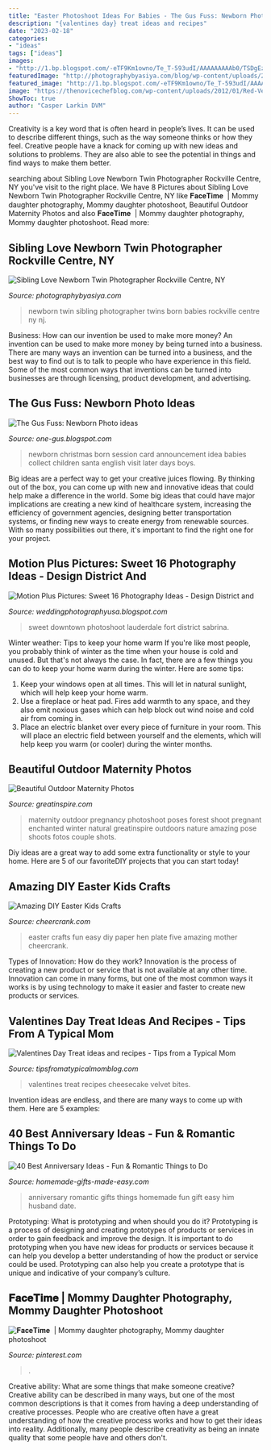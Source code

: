 ```yaml
---
title: "Easter Photoshoot Ideas For Babies - The Gus Fuss: Newborn Photo Ideas"
description: "{valentines day} treat ideas and recipes"
date: "2023-02-18"
categories:
- "ideas"
tags: ["ideas"]
images:
- "http://1.bp.blogspot.com/-eTF9Km1owno/Te_T-593udI/AAAAAAAAAb0/TSDgEzB_vsQ/s1600/img-2310.jpg"
featuredImage: "http://photographybyasiya.com/blog/wp-content/uploads/2012/06/newborn-twin-photographer-nj-005.jpg"
featured_image: "http://1.bp.blogspot.com/-eTF9Km1owno/Te_T-593udI/AAAAAAAAAb0/TSDgEzB_vsQ/s1600/img-2310.jpg"
image: "https://thenovicechefblog.com/wp-content/uploads/2012/01/Red-Velvet-Cheesecake-Bites-sm.jpg"
ShowToc: true
author: "Casper Larkin DVM"
---
```



Creativity is a key word that is often heard in people’s lives. It can be used to describe different things, such as the way someone thinks or how they feel. Creative people have a knack for coming up with new ideas and solutions to problems. They are also able to see the potential in things and find ways to make them better.

	

		
searching about Sibling Love Newborn Twin Photographer Rockville Centre, NY you've visit to the right place. We have 8 Pictures about Sibling Love Newborn Twin Photographer Rockville Centre, NY like 𝐅𝐚𝐜𝐞𝐓𝐢𝐦𝐞 ️ | Mommy daughter photography, Mommy daughter photoshoot, Beautiful Outdoor Maternity Photos and also 𝐅𝐚𝐜𝐞𝐓𝐢𝐦𝐞 ️ | Mommy daughter photography, Mommy daughter photoshoot. Read more:
		
    
## Sibling Love Newborn Twin Photographer Rockville Centre, NY

<img loading=lazy src="http://photographybyasiya.com/blog/wp-content/uploads/2012/06/newborn-twin-photographer-nj-005.jpg" onerror="this.onerror=null;this.src='https://tse4.mm.bing.net/th?id=OIP.3Ozu17hP1rCi7mFvVahNoAHaFS&amp;pid=15.1';" alt="Sibling Love Newborn Twin Photographer Rockville Centre, NY">

_Source: photographybyasiya.com_

>newborn twin sibling photographer twins born babies rockville centre ny nj. 

	

Business: How can our invention be used to make more money?
An invention can be used to make more money by being turned into a business. There are many ways an invention can be turned into a business, and the best way to find out is to talk to people who have experience in this field. Some of the most common ways that inventions can be turned into businesses are through licensing, product development, and advertising.

    
## The Gus Fuss: Newborn Photo Ideas

<img loading=lazy src="http://1.bp.blogspot.com/-eTF9Km1owno/Te_T-593udI/AAAAAAAAAb0/TSDgEzB_vsQ/s1600/img-2310.jpg" onerror="this.onerror=null;this.src='https://tse2.mm.bing.net/th?id=OIP.v-34PhoWU7iO8NpVZxanCAHaKn&amp;pid=15.1';" alt="The Gus Fuss: Newborn Photo ideas">

_Source: one-gus.blogspot.com_

>newborn christmas born session card announcement idea babies collect children santa english visit later days boys. 

	

Big ideas are a perfect way to get your creative juices flowing. By thinking out of the box, you can come up with new and innovative ideas that could help make a difference in the world. Some big ideas that could have major implications are creating a new kind of healthcare system, increasing the efficiency of government agencies, designing better transportation systems, or finding new ways to create energy from renewable sources. With so many possibilities out there, it's important to find the right one for your project.

    
## Motion Plus Pictures: Sweet 16 Photography Ideas - Design District And

<img loading=lazy src="http://2.bp.blogspot.com/-UZPV3m1QQP0/UUTmkoQymGI/AAAAAAAAbJw/Q4WJNgIS144/s1600/Photoshoot+Sabrina&#039;s+daughter203.jpg" onerror="this.onerror=null;this.src='https://tse1.mm.bing.net/th?id=OIP.hnJgDTAW1lyn-JMk_ewd9gHaLK&amp;pid=15.1';" alt="Motion Plus Pictures: Sweet 16 Photography Ideas - Design District and">

_Source: weddingphotographyusa.blogspot.com_

>sweet downtown photoshoot lauderdale fort district sabrina. 

	

Winter weather: Tips to keep your home warm
If you're like most people, you probably think of winter as the time when your house is cold and unused. But that's not always the case. In fact, there are a few things you can do to keep your home warm during the winter. Here are some tips:
1) Keep your windows open at all times. This will let in natural sunlight, which will help keep your home warm.
2) Use a fireplace or heat pad. Fires add warmth to any space, and they also emit noxious gases which can help block out wind noise and cold air from coming in.
3) Place an electric blanket over every piece of furniture in your room. This will place an electric field between yourself and the elements, which will help keep you warm (or cooler) during the winter months.

    
## Beautiful Outdoor Maternity Photos

<img loading=lazy src="https://greatinspire.com/wp-content/uploads/2016/05/Beautiful-Outdoor-Maternity-Photos-7.jpg" onerror="this.onerror=null;this.src='https://tse3.mm.bing.net/th?id=OIP.3y6fX6I5NfO4r8l8ZFQJYwHaLb&amp;pid=15.1';" alt="Beautiful Outdoor Maternity Photos">

_Source: greatinspire.com_

>maternity outdoor pregnancy photoshoot poses forest shoot pregnant enchanted winter natural greatinspire outdoors nature amazing pose shoots fotos couple shots. 

	

Diy ideas are a great way to add some extra functionality or style to your home. Here are 5 of our favoriteDIY projects that you can start today!

    
## Amazing DIY Easter Kids Crafts

<img loading=lazy src="https://www.cheercrank.com/wp-content/uploads/2019/03/2-6.jpg" onerror="this.onerror=null;this.src='https://tse1.mm.bing.net/th?id=OIP.IDMlbWcu92dvLVuQxE-qoQHaLG&amp;pid=15.1';" alt="Amazing DIY Easter Kids Crafts">

_Source: cheercrank.com_

>easter crafts fun easy diy paper hen plate five amazing mother cheercrank. 

	

Types of Innovation: How do they work?
Innovation is the process of creating a new product or service that is not available at any other time. Innovation can come in many forms, but one of the most common ways it works is by using technology to make it easier and faster to create new products or services.

    
## Valentines Day Treat Ideas And Recipes - Tips From A Typical Mom

<img loading=lazy src="https://thenovicechefblog.com/wp-content/uploads/2012/01/Red-Velvet-Cheesecake-Bites-sm.jpg" onerror="this.onerror=null;this.src='https://tse1.mm.bing.net/th?id=OIP.cXz8f7RBsSaaV2tm054pMAHaLE&amp;pid=15.1';" alt="Valentines Day Treat ideas and recipes - Tips from a Typical Mom">

_Source: tipsfromatypicalmomblog.com_

>valentines treat recipes cheesecake velvet bites. 

	

Invention ideas are endless, and there are many ways to come up with them. Here are 5 examples:

    
## 40 Best Anniversary Ideas - Fun &amp; Romantic Things To Do

<img loading=lazy src="https://www.homemade-gifts-made-easy.com/image-files/anniversary-ideas-romantic-2-600x860.jpg" onerror="this.onerror=null;this.src='https://tse1.mm.bing.net/th?id=OIP.g1TNecGWj7zumAXQN9dchwHaKn&amp;pid=15.1';" alt="40 Best Anniversary Ideas - Fun &amp; Romantic Things to Do">

_Source: homemade-gifts-made-easy.com_

>anniversary romantic gifts things homemade fun gift easy him husband date. 

	

Prototyping: What is prototyping and when should you do it?
Prototyping is a process of designing and creating prototypes of products or services in order to gain feedback and improve the design. It is important to do prototyping when you have new ideas for products or services because it can help you develop a better understanding of how the product or service could be used. Prototyping can also help you create a prototype that is unique and indicative of your company’s culture.

    
## 𝐅𝐚𝐜𝐞𝐓𝐢𝐦𝐞 ️ | Mommy Daughter Photography, Mommy Daughter Photoshoot

<img loading=lazy src="https://i.pinimg.com/736x/31/75/31/3175319ea8262fc7ec5a67ebc896565e.jpg" onerror="this.onerror=null;this.src='https://tse3.mm.bing.net/th?id=OIP.Q5lNAkZLJu_6nvueSDwGZAHaKK&amp;pid=15.1';" alt="𝐅𝐚𝐜𝐞𝐓𝐢𝐦𝐞 ️ | Mommy daughter photography, Mommy daughter photoshoot">

_Source: pinterest.com_

>. 

	

Creative ability: What are some things that make someone creative?
Creative ability can be described in many ways, but one of the most common descriptions is that it comes from having a deep understanding of creative processes. People who are creative often have a great understanding of how the creative process works and how to get their ideas into reality. Additionally, many people describe creativity as being an innate quality that some people have and others don't.

